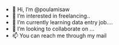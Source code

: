 - 👋 Hi, I’m @poulamisaw
- 👀 I’m interested in freelancing..
- 🌱 I’m currently learning data entry job....
- 💞️ I’m looking to collaborate on ...
- 📫 You can reach me through my mail

<!---
poulamisaw/poulamisaw is a ✨ special ✨ repository because its `README.md` (this file) appears on your GitHub profile.
You can click the Preview link to take a look at your changes.
--->
